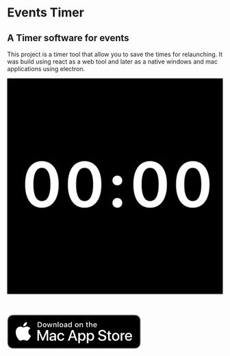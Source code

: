 # Events Timer

## A Timer software for events

This project is a timer tool that allow you to save the times for relaunching. It was build using react as a web tool and later as a native windows and mac applications using electron.

![events-timer](/assets/icons/png/icon.png)

<br>

<a
        href='https://apps.apple.com/tt/app/events-timer/id1481806344'
        target='blank'
      >
<img src="./src/assets/Download_on_the_Mac_App_Store_Badge_US-UK_RGB_blk_092917.svg" alt='Download_on_the_Mac_App_Store_Badge' />
</a>
